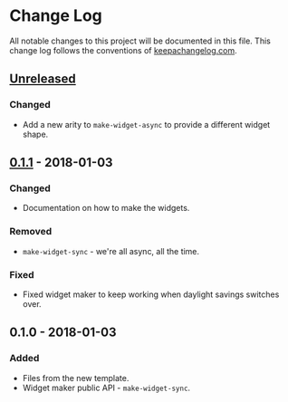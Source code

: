 # Change Log
All notable changes to this project will be documented in this file. This change log follows the conventions of [keepachangelog.com](http://keepachangelog.com/).

## [Unreleased]
### Changed
- Add a new arity to `make-widget-async` to provide a different widget shape.

## [0.1.1] - 2018-01-03
### Changed
- Documentation on how to make the widgets.

### Removed
- `make-widget-sync` - we're all async, all the time.

### Fixed
- Fixed widget maker to keep working when daylight savings switches over.

## 0.1.0 - 2018-01-03
### Added
- Files from the new template.
- Widget maker public API - `make-widget-sync`.

[Unreleased]: https://github.com/your-name/mdiff/compare/0.1.1...HEAD
[0.1.1]: https://github.com/your-name/mdiff/compare/0.1.0...0.1.1
